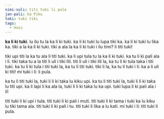 ```yaml
---
nimi-suli: titi tuki li pula
jan-pali: ka Piku
toki: tuki tiki
tags:
  - musi
---
```

**ka li ki tuki**. lu ilu tu la ka li ki tuki. ka li ki tuki lu lupa tiki ka. ka li ki tuki lu lika ka. tiki a la ka li ki tuki. tiki a ala la ka li ki tuki i ilu timi? li titi tuki!

tiki upi titi la ka tu ala li titi tuki. ka li upi tula tu la ka li ki tuki. ka tu li ki pali ala i li. tiki taka tu a la titi li uli i tiki lili. titi li uli i tiki lili la, ka tu li ki tula taka i titi tuki. ka tu li ki tula i titi tuki la, ka tu li titi tuki. tiki li la, ka tu li tuki i li: ka a li uli ki titi! mi tuki i li: li pula.

ka tu li titi tuki la, tuki li li ki taka lu kiku upi. ka tu li titi tuki la, tuki li li ki taka lu titi upi. ka li lapi li ka ala la, tuki li li ki taka lu ka upi. tuki lupa li ki pali ala i li! 

titi tuki li ki upi i tula. titi tuki li ki pali i muti. titi tuki li ki tama i tuki ka lu kiku lu tiki tama ala. titi tuki li ki pali i tu. titi tuki li lika a lu kati. mi tuki i li: titi tuki li pula.

